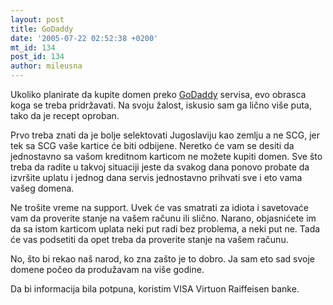 ```yaml
---
layout: post
title: GoDaddy
date: '2005-07-22 02:52:38 +0200'
mt_id: 134
post_id: 134
author: mileusna
---
```

Ukoliko planirate da kupite domen preko [GoDaddy](http://godaddy.com) servisa, evo obrasca koga se treba pridržavati. Na svoju žalost, iskusio sam ga lično više puta, tako da je recept oproban.

Prvo treba znati da je bolje selektovati Jugoslaviju kao zemlju a ne SCG, jer tek sa SCG vaše kartice će biti odbijene. Neretko će vam se desiti da jednostavno sa vašom kreditnom karticom ne možete kupiti domen. Sve što treba da radite u takvoj situaciji jeste da svakog dana ponovo probate da izvršite uplatu i jednog dana servis jednostavno prihvati sve i eto vama vašeg domena.

Ne trošite vreme na support. Uvek će vas smatrati za idiota i savetovaće vam da proverite stanje na vašem računu ili slično. Narano, objasnićete im da sa istom karticom uplata neki put radi bez problema, a neki put ne. Tada će vas podsetiti da opet treba da proverite stanje na vašem računu.

No, što bi rekao naš narod, ko zna zašto je to dobro. Ja sam eto sad svoje domene počeo da produžavam na više godine.

Da bi informacija bila potpuna, koristim VISA Virtuon Raiffeisen banke.


